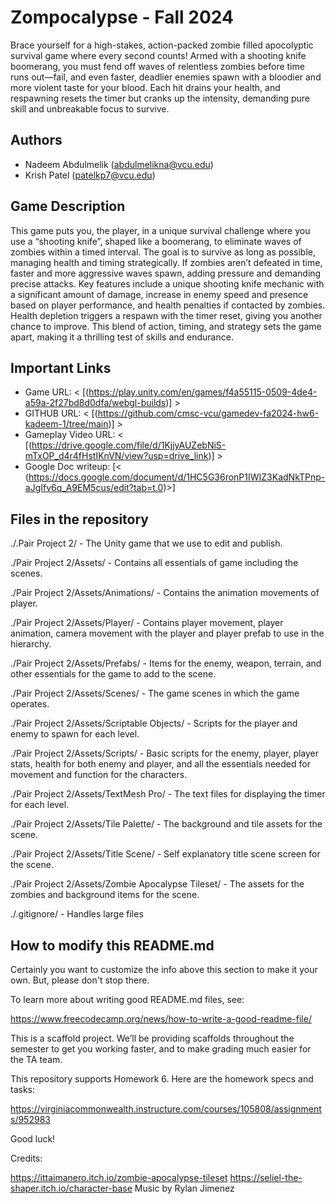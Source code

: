 # Zompocalypse - Fall 2024
Brace yourself for a high-stakes, action-packed zombie filled apocolyptic survival game where every second counts! Armed with a shooting knife boomerang, you must fend off waves of relentless zombies before time runs out—fail, and even faster, deadlier enemies spawn with a bloodier and more violent taste for your blood. Each hit drains your health, and respawning resets the timer but cranks up the intensity, demanding pure skill and unbreakable focus to survive.

## Authors

- Nadeem Abdulmelik (abdulmelikna@vcu.edu)
- Krish Patel (patelkp7@vcu.edu)

## Game Description
This game puts you, the player, in a unique survival challenge where you use a “shooting knife”, shaped like a boomerang, to eliminate waves of zombies within a timed interval. The goal is to survive as long as possible, managing health and timing strategically. If zombies aren’t defeated in time, faster and more aggressive waves spawn, adding pressure and demanding precise attacks. Key features include a unique shooting knife mechanic with a significant amount of damage, increase in enemy speed and presence based on player performance, and health penalties if contacted by zombies. Health depletion triggers a respawn with the timer reset, giving you another chance to improve. This blend of action, timing, and strategy sets the game apart, making it a thrilling test of skills and endurance.

## Important Links

- Game URL: < [(https://play.unity.com/en/games/f4a55115-0509-4de4-a59a-2f27bd8d0dfa/webgl-builds)] >
- GITHUB URL: < [(https://github.com/cmsc-vcu/gamedev-fa2024-hw6-kadeem-1/tree/main)] >
- Gameplay Video URL: < [(https://drive.google.com/file/d/1KjjyAUZebNiS-mTxOP_d4r4fHstIKnVN/view?usp=drive_link)] >
- Google Doc writeup: [< (https://docs.google.com/document/d/1HC5G36ronP1IWIZ3KadNkTPnp-aJgIfv6q_A9EM5cus/edit?tab=t.0)>]

## Files in the repository

./.Pair Project 2/ - The Unity game that we use to edit and publish.

./Pair Project 2/Assets/ - Contains all essentials of game including the scenes.

./Pair Project 2/Assets/Animations/ - Contains the animation movements of player.

./Pair Project 2/Assets/Player/ - Contains player movement, player animation, camera movement with the player and player prefab to use in the hierarchy.

./Pair Project 2/Assets/Prefabs/ - Items for the enemy, weapon, terrain, and other essentials for the game to add to the scene.

./Pair Project 2/Assets/Scenes/ - The game scenes in which the game operates.

./Pair Project 2/Assets/Scriptable Objects/ - Scripts for the player and enemy to spawn for each level.

./Pair Project 2/Assets/Scripts/ - Basic scripts for the enemy, player, player stats, health for both enemy and player, and all the essentials needed for movement and function for the characters.

./Pair Project 2/Assets/TextMesh Pro/ - The text files for displaying the timer for each level.

./Pair Project 2/Assets/Tile Palette/ - The background and tile assets for the scene.

./Pair Project 2/Assets/Title Scene/ - Self explanatory title scene screen for the scene.

./Pair Project 2/Assets/Zombie Apocalypse Tileset/ - The assets for the zombies and background items for the scene.

./.gitignore/ - Handles large files 


## How to modify this README.md

Certainly you want to customize the info above this section to make it your own. But, please don't stop there.

To learn more about writing good README.md files, see:

<https://www.freecodecamp.org/news/how-to-write-a-good-readme-file/>

This is a scaffold project. We’ll be providing scaffolds throughout the
semester to get you working faster, and to make grading much easier for
the TA team.

This repository supports Homework 6. Here are the homework specs and
tasks:

<https://virginiacommonwealth.instructure.com/courses/105808/assignments/952983>

Good luck!

Credits: 

https://ittaimanero.itch.io/zombie-apocalypse-tileset 
https://seliel-the-shaper.itch.io/character-base
Music by Rylan Jimenez


